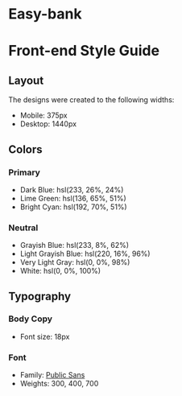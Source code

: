 # Easy-bank
# Front-end Style Guide

## Layout

The designs were created to the following widths:

- Mobile: 375px
- Desktop: 1440px

## Colors

### Primary

- Dark Blue: hsl(233, 26%, 24%)
- Lime Green: hsl(136, 65%, 51%)
- Bright Cyan: hsl(192, 70%, 51%)

### Neutral

- Grayish Blue: hsl(233, 8%, 62%)
- Light Grayish Blue: hsl(220, 16%, 96%)
- Very Light Gray: hsl(0, 0%, 98%)
- White: hsl(0, 0%, 100%)

## Typography

### Body Copy

- Font size: 18px

### Font

- Family: [Public Sans](https://fonts.google.com/specimen/Public+Sans)
- Weights: 300, 400, 700
